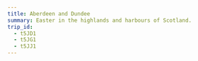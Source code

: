 ```yaml
---
title: Aberdeen and Dundee
summary: Easter in the highlands and harbours of Scotland.
trip_id:
  - t5JD1
  - t5JG1
  - t5JJ1
---
```

